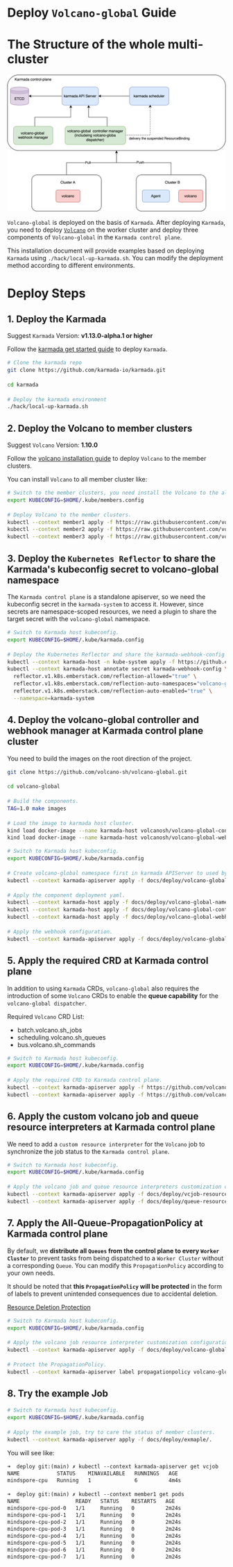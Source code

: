 # Deploy `Volcano-global` Guide

# The Structure of the whole multi-cluster

![architecture_diagram.svg](../imgs/architecture_diagram.svg)

`Volcano-global` is deployed on the basis of `Karmada`. After deploying
`Karmada`, you need to deploy [`Volcano`](https://github.com/volcano-sh/volcano)
on the worker cluster and deploy three components of `Volcano-global` in the `Karmada control plane`.

This installation document will provide examples based on deploying `Karmada` using `./hack/local-up-karmada.sh`.
You can modify the deployment method according to different environments.

# Deploy Steps

## 1. Deploy the Karmada

Suggest `Karmada` Version: **v1.13.0-alpha.1 or higher**

Follow the [karmada get started guide](https://karmada.io/docs/get-started/nginx-example) to deploy `Karmada`.

```bash
# Clone the karmada repo
git clone https://github.com/karmada-io/karmada.git

cd karmada

# Deploy the karmada environment
./hack/local-up-karmada.sh
```

## 2. Deploy the Volcano to member clusters

Suggest `Volcano` Version: **1.10.0**

Follow the [volcano installation guide](https://volcano.sh/en/docs/v1-9-0/installation/) to deploy `Volcano` to the member clusters.

You can install `Volcano` to all member cluster like:

```bash
# Switch to the member clusters, you need install the Volcano to the all member cluster.
export KUBECONFIG=$HOME/.kube/members.config

# Deploy Volcano to the member clusters.
kubectl --context member1 apply -f https://raw.githubusercontent.com/volcano-sh/volcano/release-1.10/installer/volcano-development.yaml
kubectl --context member2 apply -f https://raw.githubusercontent.com/volcano-sh/volcano/release-1.10/installer/volcano-development.yaml
kubectl --context member3 apply -f https://raw.githubusercontent.com/volcano-sh/volcano/release-1.10/installer/volcano-development.yaml
```

## 3. Deploy the `Kubernetes Reflector` to share the Karmada's kubeconfig secret to volcano-global namespace

The `Karmada control plane` is a standalone apiserver,
so we need the kubeconfig secret in the `karmada-system` to access it.
However, since secrets are namespace-scoped resources,
we need a plugin to share the target secret with the `volcano-global` namespace.

```bash
# Switch to Karmada host kubeconfig.
export KUBECONFIG=$HOME/.kube/karmada.config

# Deploy the Kubernetes Reflector and share the karmada-webhook-config secret from karmada-system namespace, it includes the kubeconfig of Karmada control plane.
kubectl --context karmada-host -n kube-system apply -f https://github.com/emberstack/kubernetes-reflector/releases/download/v7.1.262/reflector.yaml
kubectl --context karmada-host annotate secret karmada-webhook-config \
  reflector.v1.k8s.emberstack.com/reflection-allowed="true" \
  reflector.v1.k8s.emberstack.com/reflection-auto-namespaces="volcano-global" \
  reflector.v1.k8s.emberstack.com/reflection-auto-enabled="true" \
  --namespace=karmada-system
```

## 4. Deploy the volcano-global controller and webhook manager at Karmada control plane cluster

You need to build the images on the root direction of the project.

```bash
git clone https://github.com/volcano-sh/volcano-global.git

cd volcano-global

# Build the components.
TAG=1.0 make images

# Load the image to karmada host cluster.
kind load docker-image --name karmada-host volcanosh/volcano-global-controller-manager:1.0
kind load docker-image --name karmada-host volcanosh/volcano-global-webhook-manager:1.0
```

```bash
# Switch to Karmada host kubeconfig.
export KUBECONFIG=$HOME/.kube/karmada.config

# Create volcano-global namespace first in karmada APIServer to used by leader election.
kubectl --context karmada-apiserver apply -f docs/deploy/volcano-global-namespace.yaml

# Apply the component deployment yaml.
kubectl --context karmada-host apply -f docs/deploy/volcano-global-namespace.yaml
kubectl --context karmada-host apply -f docs/deploy/volcano-global-controller-manager.yaml
kubectl --context karmada-host apply -f docs/deploy/volcano-global-webhook-manager.yaml

# Apply the webhook configuration.
kubectl --context karmada-apiserver apply -f docs/deploy/volcano-global-webhooks.yaml
```

## 5. Apply the required CRD at Karmada control plane

In addition to using `Karmada` CRDs, `volcano-global` also requires
the introduction of some `Volcano` CRDs to enable the **queue capability** for the `volcano-global dispatcher`.

Required `Volcano` CRD List:
- batch.volcano.sh_jobs
- scheduling.volcano.sh_queues
- bus.volcano.sh_commands

```bash
# Switch to Karmada host kubeconfig.
export KUBECONFIG=$HOME/.kube/karmada.config

# Apply the required CRD to Karmada control plane.
kubectl --context karmada-apiserver apply -f https://github.com/volcano-sh/volcano/raw/release-1.10/installer/helm/chart/volcano/crd/bases/batch.volcano.sh_jobs.yaml
kubectl --context karmada-apiserver apply -f https://github.com/volcano-sh/volcano/raw/release-1.10/installer/helm/chart/volcano/crd/bases/scheduling.volcano.sh_queues.yaml
```

## 6. Apply the custom volcano job and queue resource interpreters at Karmada control plane

We need to add a `custom resource interpreter` for the `Volcano` job to synchronize
the job status to the `Karmada control plane`.

```bash
# Switch to Karmada host kubeconfig.
export KUBECONFIG=$HOME/.kube/karmada.config

# Apply the volcano job and queue resource interpreters customization configuration.
kubectl --context karmada-apiserver apply -f docs/deploy/vcjob-resource-interpreter-customization.yaml
kubectl --context karmada-apiserver apply -f docs/deploy/queue-resource-interpreter-customization.yaml
```

## 7. Apply the All-Queue-PropagationPolicy at Karmada control plane

By default, we **distribute all `Queues` from the control plane to every `Worker Cluster`**
to prevent tasks from being dispatched to a `Worker Cluster` without a corresponding `Queue`.
You can modify this `PropagationPolicy` according to your own needs.

It should be noted
that **this `PropagationPolicy` will be protected** in the form of labels
to prevent unintended consequences due to accidental deletion.

[Resource Deletion Protection](https://karmada.io/docs/next/administrator/configuration/resource-deletion-protection/)

```bash
# Switch to Karmada host kubeconfig.
export KUBECONFIG=$HOME/.kube/karmada.config

# Apply the volcano job resource interpreter customization configuration.
kubectl --context karmada-apiserver apply -f docs/deploy/volcano-global-all-queue-propagation.yaml

# Protect the PropagationPolicy.
kubectl --context karmada-apiserver label propagationpolicy volcano-global-all-queue-propagation resourcetemplate.karmada.io/deletion-protected=Always
```

## 8. Try the example Job

```bash
# Switch to Karmada host kubeconfig.
export KUBECONFIG=$HOME/.kube/karmada.config

# Apply the example job, try to care the status of member clusters.
kubectl --context karmada-apiserver apply -f docs/deploy/exmaple/.
```

You will see like:
```base
➜  deploy git:(main) ✗ kubectl --context karmada-apiserver get vcjob
NAME            STATUS    MINAVAILABLE   RUNNINGS   AGE
mindspore-cpu   Running   1              6          4m4s

➜  deploy git:(main) ✗ kubectl --context member1 get pods
NAME                  READY   STATUS    RESTARTS   AGE
mindspore-cpu-pod-0   1/1     Running   0          2m24s
mindspore-cpu-pod-1   1/1     Running   0          2m24s
mindspore-cpu-pod-2   1/1     Running   0          2m24s
mindspore-cpu-pod-3   1/1     Running   0          2m24s
mindspore-cpu-pod-4   1/1     Running   0          2m24s
mindspore-cpu-pod-5   1/1     Running   0          2m24s
mindspore-cpu-pod-6   1/1     Running   0          2m24s
mindspore-cpu-pod-7   1/1     Running   0          2m24s
```
